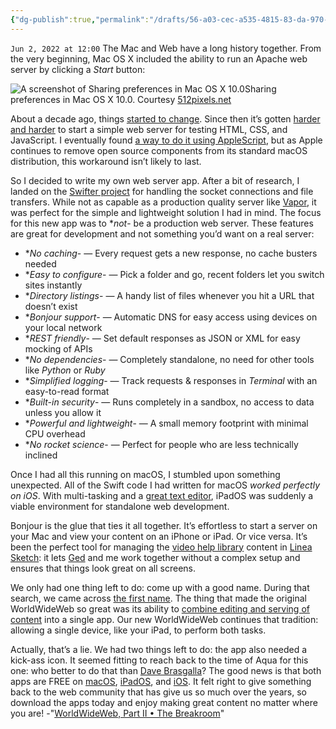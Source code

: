 ```yaml
---
{"dg-publish":true,"permalink":"/drafts/56-a03-cec-a535-4815-83-da-970-f4-c5-f058-b/","dgHomeLink":true,"dgPassFrontmatter":false}
---
```


`Jun 2, 2022 at 12:00`
The Mac and Web have a long history together. From the very beginning, Mac OS X included the ability to run an Apache web server by clicking a _Start_ button:

![A screenshot of Sharing preferences in Mac OS X 10.0](https://blog.iconfactory.com/wp-content/uploads/2022/05/682224DF-5466-49CE-A1FD-748854DD7436.png)Sharing preferences in Mac OS X 10.0. Courtesy [512pixels.net](https://512pixels.net/projects/aqua-screenshot-library/mac-os-x-10-0-cheetah/)

About a decade ago, things [started to change](https://web.archive.org/web/20120730020438/https://support.apple.com/kb/HT5230). Since then it’s gotten [harder and harder](https://twitter.com/chockenberry/status/1511388397855645703) to start a simple web server for testing HTML, CSS, and JavaScript. I eventually found [a way to do it using AppleScript](https://gist.github.com/chockenberry/9a2b72c7a3d324f9d306e98d5259821d), but as Apple continues to remove open source components from its standard macOS distribution, this workaround isn’t likely to last.

So I decided to write my own web server app. After a bit of research, I landed on the [Swifter project](https://github.com/httpswift/swifter) for handling the socket connections and file transfers. While not as capable as a production quality server like [Vapor](https://vapor.codes), it was perfect for the simple and lightweight solution I had in mind. 
The focus for this new app was to **not*- be a production web server. These features are great for development and not something you’d want on a real server:
  
  - **No caching*- — Every request gets a new response, no cache busters needed
  - **Easy to configure*- — Pick a folder and go, recent folders let you switch sites instantly
  - **Directory listings*- — A handy list of files whenever you hit a URL that doesn’t exist
  - **Bonjour support*- — Automatic DNS for easy access using devices on your local network
  - **REST friendly*- — Set default responses as JSON or XML for easy mocking of APIs
  - **No dependencies*- — Completely standalone, no need for other tools like _Python_ or _Ruby_
  - **Simplified logging*- — Track requests & responses in _Terminal_ with an easy-to-read format
  - **Built-in security*- — Runs completely in a sandbox, no access to data unless you allow it
  - **Powerful and lightweight*- — A small memory footprint with minimal CPU overhead
  - **No rocket science*- — Perfect for people who are less technically inclined

Once I had all this running on macOS, I stumbled upon something unexpected. All of the Swift code I had written for macOS _worked perfectly on iOS_. With multi-tasking and a [great text editor](https://runestone.app), iPadOS was suddenly a viable environment for standalone web development. 

Bonjour is the glue that ties it all together. It’s effortless to start a server on your Mac and view your content on an iPhone or iPad. Or vice versa. It’s been the perfect tool for managing the [video help library](https://linea-app.com/media/features-help.mp4) content in [Linea Sketch](https://linea-app.com): it lets [Ged](https://twitter.com/gedeon) and me work together without a complex setup and ensures that things look great on all screens.

We only had one thing left to do: come up with a good name. During that search, we came across [the first name](http://info.cern.ch/NextBrowser1.html). The thing that made the original WorldWideWeb so great was its ability to [combine editing and serving of content](https://worldwideweb.cern.ch) into a single app. Our new WorldWideWeb continues that tradition: allowing a single device, like your iPad, to perform both tasks.

Actually, that’s a lie. We had two things left to do: the app also needed a kick-ass icon. It seemed fitting to reach back to the time of Aqua for this one: who better to do that than [Dave Brasgalla](https://freeware.iconfactory.com/preview/woa1)?
The good news is that both apps are FREE on [macOS](https://apps.apple.com/us/app/worldwideweb-desktop/id1621370168), [iPadOS](https://apps.apple.com/us/app/worldwideweb-mobile/id1623006812), and [iOS](https://apps.apple.com/us/app/worldwideweb-mobile/id1623006812). It felt right to give something back to the web community that has give us so much over the years, so download the apps today and enjoy making great content no matter where you are!
-"[WorldWideWeb, Part II • The Breakroom](https://blog.iconfactory.com/2022/06/worldwideweb-part-2/)"